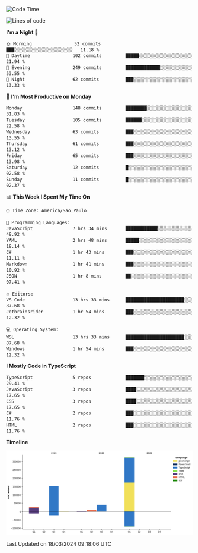 <!--START_SECTION:waka-->
![Code Time](http://img.shields.io/badge/Code%20Time-2%2C362%20hrs%2047%20mins-blue)

![Lines of code](https://img.shields.io/badge/From%20Hello%20World%20I%27ve%20Written-554.3%20thousand%20lines%20of%20code-blue)

**I'm a Night 🦉** 

```text
🌞 Morning                52 commits          ███░░░░░░░░░░░░░░░░░░░░░░   11.18 % 
🌆 Daytime                102 commits         █████░░░░░░░░░░░░░░░░░░░░   21.94 % 
🌃 Evening                249 commits         █████████████░░░░░░░░░░░░   53.55 % 
🌙 Night                  62 commits          ███░░░░░░░░░░░░░░░░░░░░░░   13.33 % 
```
📅 **I'm Most Productive on Monday** 

```text
Monday                   148 commits         ████████░░░░░░░░░░░░░░░░░   31.83 % 
Tuesday                  105 commits         ██████░░░░░░░░░░░░░░░░░░░   22.58 % 
Wednesday                63 commits          ███░░░░░░░░░░░░░░░░░░░░░░   13.55 % 
Thursday                 61 commits          ███░░░░░░░░░░░░░░░░░░░░░░   13.12 % 
Friday                   65 commits          ███░░░░░░░░░░░░░░░░░░░░░░   13.98 % 
Saturday                 12 commits          █░░░░░░░░░░░░░░░░░░░░░░░░   02.58 % 
Sunday                   11 commits          █░░░░░░░░░░░░░░░░░░░░░░░░   02.37 % 
```


📊 **This Week I Spent My Time On** 

```text
🕑︎ Time Zone: America/Sao_Paulo

💬 Programming Languages: 
JavaScript               7 hrs 34 mins       ████████████░░░░░░░░░░░░░   48.92 % 
YAML                     2 hrs 48 mins       █████░░░░░░░░░░░░░░░░░░░░   18.14 % 
C#                       1 hr 43 mins        ███░░░░░░░░░░░░░░░░░░░░░░   11.11 % 
Markdown                 1 hr 41 mins        ███░░░░░░░░░░░░░░░░░░░░░░   10.92 % 
JSON                     1 hr 8 mins         ██░░░░░░░░░░░░░░░░░░░░░░░   07.41 % 

🔥 Editors: 
VS Code                  13 hrs 33 mins      ██████████████████████░░░   87.68 % 
Jetbrainsrider           1 hr 54 mins        ███░░░░░░░░░░░░░░░░░░░░░░   12.32 % 

💻 Operating System: 
WSL                      13 hrs 33 mins      ██████████████████████░░░   87.68 % 
Windows                  1 hr 54 mins        ███░░░░░░░░░░░░░░░░░░░░░░   12.32 % 
```

**I Mostly Code in TypeScript** 

```text
TypeScript               5 repos             ███████░░░░░░░░░░░░░░░░░░   29.41 % 
JavaScript               3 repos             ████░░░░░░░░░░░░░░░░░░░░░   17.65 % 
CSS                      3 repos             ████░░░░░░░░░░░░░░░░░░░░░   17.65 % 
C#                       2 repos             ███░░░░░░░░░░░░░░░░░░░░░░   11.76 % 
HTML                     2 repos             ███░░░░░░░░░░░░░░░░░░░░░░   11.76 % 
```



**Timeline**

![Lines of Code chart](https://raw.githubusercontent.com/jonhoffmam/jonhoffmam/master/assets/bar_graph.png)


 Last Updated on 18/03/2024 09:18:06 UTC
<!--END_SECTION:waka-->
